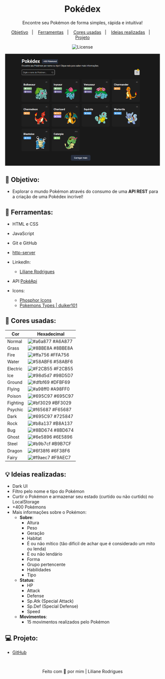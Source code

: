 <h1 align="center">
    Pokédex 
</h1>

<p align="center">
    Encontre seu Pokémon de forma simples, rápida e intuitiva! 
</p>

<p align="center">
  <a href="#objetivo">Objetivo</a>&nbsp;&nbsp;&nbsp;|&nbsp;&nbsp;&nbsp;
  <a href="#tecnologias">Ferramentas</a>&nbsp;&nbsp;&nbsp;|&nbsp;&nbsp;&nbsp;
  <a href="#cores">Cores usadas</a>&nbsp;&nbsp;&nbsp;|&nbsp;&nbsp;&nbsp;
  <a href="#ideias">Ideias realizadas</a>&nbsp;&nbsp;&nbsp;|&nbsp;&nbsp;&nbsp;
  <a href="#projeto">Projeto</a>
</p>

<p align="center">
  <img alt="License" src="https://img.shields.io/static/v1?label=license&message=MIT&color=49AA26&labelColor=000000">
</p>

<p align="center">
  <img alt="Pokédex Preview" src="/assets/img/pokedex.png">
</p>

<h2 id="objetivo">🚀 <b>Objetivo:</b></h2>

- Explorar o mundo Pokémon através do consumo de uma **API REST** para a criação de uma Pokédex incrível!

<h2 id="tecnologias">🔧 <b>Ferramentas:</b></h2>

- HTML e CSS
- JavaScript
- Git e GitHub
- [http-server](https://www.npmjs.com/package/http-server)
- Linkedln:

    - [Liliane Rodrigues](https://www.linkedin.com/in/lilianerodriguess)

- API [PokéApi](https://pokeapi.co/)

- Icons:
    - [Phosphor Icons](https://phosphoricons.com/)
    - [Pokemons Types | duiker101](https://github.com/duiker101/pokemon-type-svg-icons)

<h2 id="cores">🎨 <b>Cores usadas:</b></h2>

| Cor               | Hexadecimal                                                      |
| ----------------- | ---------------------------------------------------------------- |
| Normal            | ![#a6a877](https://via.placeholder.com/10/a6a877?text=+) #A6A877 |
| Grass             | ![#8BBE8A](https://via.placeholder.com/10/8BBE8A?text=+) #8BBE8A |
| Fire              | ![#ffa756](https://via.placeholder.com/10/ffa756?text=+) #FFA756 |
| Water             | ![#58ABF6](https://via.placeholder.com/10/58ABF6?text=+) #58ABF6 |
| Electric          | ![#F2CB55](https://via.placeholder.com/10/F2CB55?text=+) #F2CB55 |
| Ice               | ![#98d5d7](https://via.placeholder.com/10/98d5d7?text=+) #98D5D7 |
| Ground            | ![#dfbf69](https://via.placeholder.com/10/dfbf69?text=+) #DFBF69 |
| Flying            | ![#a98ff0](https://via.placeholder.com/10/a98ff0?text=+) #A98FF0 |
| Poison            | ![#695C97](https://via.placeholder.com/10/695C97?text=+) #695C97 |
| Fighting          | ![#bf3029](https://via.placeholder.com/10/bf3029?text=+) #BF3029 |
| Psychic           | ![#f65687](https://via.placeholder.com/10/f65687?text=+) #F65687 |
| Dark              | ![#695C97](https://via.placeholder.com/10/725847?text=+) #725847 |
| Rock              | ![#b8a137](https://via.placeholder.com/10/b8a137?text=+) #B8A137 |
| Bug               | ![#8BD674](https://via.placeholder.com/10/8BD674?text=+) #8BD674 |
| Ghost             | ![#6e5896](https://via.placeholder.com/10/6e5896?text=+) #6E5896 |
| Steel             | ![#b9b7cf](https://via.placeholder.com/10/b9b7cf?text=+) #B9B7CF |
| Dragon            | ![#6f38f6](https://via.placeholder.com/10/6f38f6?text=+) #6F38F6 |
| Fairy             | ![#f9aec7](https://via.placeholder.com/10/f9aec7?text=+) #F9AEC7 |

<h2 id="ideias">💡 <b>Ideias realizadas:</b></h2>

- Dark UI
- Filtro pelo nome e tipo do Pokémon
- Curtir o Pokémon e armazenar seu estado (curtido ou não curtido) no LocalStorage 
- &#43;400 Pokémons
- Mais informações sobre o Pokémon:
    - **Sobre**:
        - Altura
        - Peso
        - Geração
        - Habitat
        - É ou não mítico (tão difícil de achar que é considerado um mito ou lenda)
        - É ou não lendário
        - Forma
        - Grupo pertencente
        - Habilidades
        - Tipo
    - **Status**:
        - HP
        - Attack
        - Defense
        - Sp.Atk (Special Attack)
        - Sp.Def (Special Defense)
        - Speed
    - **Movimentos**:
        - 15 movimentos realizados pelo Pokémon

<h2 id="projeto">💻 <b>Projeto:</b></h2>

- [GitHub](https://github.com/LilianeRodriguesPamplona)

<br>

<p align="center">
  Feito com 💜 por mim | Liliane Rodrigues
</p>
